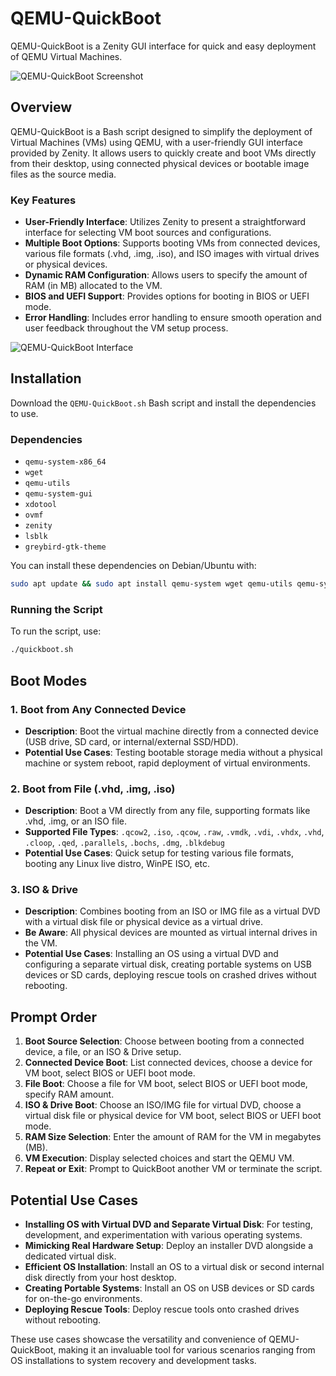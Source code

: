 # QEMU-QuickBoot

QEMU-QuickBoot is a Zenity GUI interface for quick and easy deployment of QEMU Virtual Machines.

![QEMU-QuickBoot Screenshot](https://github.com/user-attachments/assets/4228f66a-cefe-4c85-bd99-26ad465dd354)

## Overview

QEMU-QuickBoot is a Bash script designed to simplify the deployment of Virtual Machines (VMs) using QEMU, with a user-friendly GUI interface provided by Zenity. It allows users to quickly create and boot VMs directly from their desktop, using connected physical devices or bootable image files as the source media.

### Key Features

- **User-Friendly Interface**: Utilizes Zenity to present a straightforward interface for selecting VM boot sources and configurations.
- **Multiple Boot Options**: Supports booting VMs from connected devices, various file formats (.vhd, .img, .iso), and ISO images with virtual drives or physical devices.
- **Dynamic RAM Configuration**: Allows users to specify the amount of RAM (in MB) allocated to the VM.
- **BIOS and UEFI Support**: Provides options for booting in BIOS or UEFI mode.
- **Error Handling**: Includes error handling to ensure smooth operation and user feedback throughout the VM setup process.

![QEMU-QuickBoot Interface](https://github.com/user-attachments/assets/1ac6dfcf-eeba-4276-8a6c-62dc26c513af)

## Installation

Download the `QEMU-QuickBoot.sh` Bash script and install the dependencies to use.

### Dependencies

- `qemu-system-x86_64`
- `wget`
- `qemu-utils`
- `qemu-system-gui`
- `xdotool`
- `ovmf`
- `zenity`
- `lsblk`
- `greybird-gtk-theme`

You can install these dependencies on Debian/Ubuntu with:
```bash
sudo apt update && sudo apt install qemu-system wget qemu-utils qemu-system-gui xdotool ovmf qemu-system-x86_64 zenity lsblk greybird-gtk-theme
```

### Running the Script

To run the script, use:
```bash
./quickboot.sh
```

## Boot Modes

### 1. Boot from Any Connected Device

- **Description**: Boot the virtual machine directly from a connected device (USB drive, SD card, or internal/external SSD/HDD).
- **Potential Use Cases**: Testing bootable storage media without a physical machine or system reboot, rapid deployment of virtual environments.

### 2. Boot from File (.vhd, .img, .iso)

- **Description**: Boot a VM directly from any file, supporting formats like .vhd, .img, or an ISO file.
- **Supported File Types**: `.qcow2`, `.iso`, `.qcow`, `.raw`, `.vmdk`, `.vdi`, `.vhdx`, `.vhd`, `.cloop`, `.qed`, `.parallels`, `.bochs`, `.dmg`, `.blkdebug`
- **Potential Use Cases**: Quick setup for testing various file formats, booting any Linux live distro, WinPE ISO, etc.

### 3. ISO & Drive

- **Description**: Combines booting from an ISO or IMG file as a virtual DVD with a virtual disk file or physical device as a virtual drive.
- **Be Aware**: All physical devices are mounted as virtual internal drives in the VM.
- **Potential Use Cases**: Installing an OS using a virtual DVD and configuring a separate virtual disk, creating portable systems on USB devices or SD cards, deploying rescue tools on crashed drives without rebooting.

## Prompt Order

1. **Boot Source Selection**: Choose between booting from a connected device, a file, or an ISO & Drive setup.
2. **Connected Device Boot**: List connected devices, choose a device for VM boot, select BIOS or UEFI boot mode.
3. **File Boot**: Choose a file for VM boot, select BIOS or UEFI boot mode, specify RAM amount.
4. **ISO & Drive Boot**: Choose an ISO/IMG file for virtual DVD, choose a virtual disk file or physical device for VM boot, select BIOS or UEFI boot mode.
5. **RAM Size Selection**: Enter the amount of RAM for the VM in megabytes (MB).
6. **VM Execution**: Display selected choices and start the QEMU VM.
7. **Repeat or Exit**: Prompt to QuickBoot another VM or terminate the script.

## Potential Use Cases

- **Installing OS with Virtual DVD and Separate Virtual Disk**: For testing, development, and experimentation with various operating systems.
- **Mimicking Real Hardware Setup**: Deploy an installer DVD alongside a dedicated virtual disk.
- **Efficient OS Installation**: Install an OS to a virtual disk or second internal disk directly from your host desktop.
- **Creating Portable Systems**: Install an OS on USB devices or SD cards for on-the-go environments.
- **Deploying Rescue Tools**: Deploy rescue tools onto crashed drives without rebooting.

These use cases showcase the versatility and convenience of QEMU-QuickBoot, making it an invaluable tool for various scenarios ranging from OS installations to system recovery and development tasks.